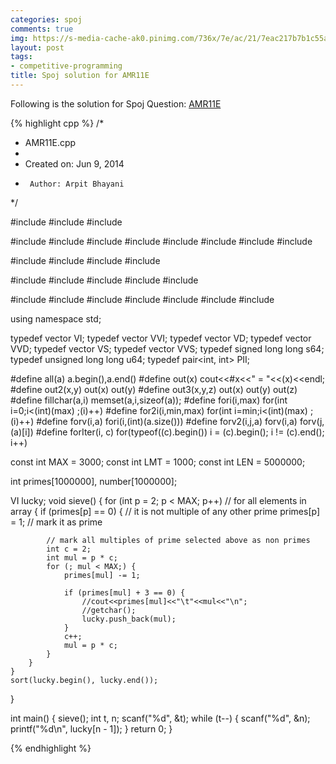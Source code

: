 ```yaml
---
categories: spoj
comments: true
img: https://s-media-cache-ak0.pinimg.com/736x/7e/ac/21/7eac217b7b1c55ab7fd56758e4e181be.jpg
layout: post
tags:
- competitive-programming
title: Spoj solution for AMR11E
---
```


Following is the solution for Spoj Question: [AMR11E](http://www.spoj.com/problems/AMR11E/)

{% highlight cpp %}
/*
 * AMR11E.cpp
 *
 *  Created on: Jun 9, 2014
 *      Author: Arpit Bhayani
 */

#include <string>
#include <cstdarg>
#include <utility>

#include <queue>
#include <stack>
#include <set>
#include <list>
#include <vector>
#include <queue>
#include <bitset>
#include <map>

#include <functional>
#include <sstream>
#include <algorithm>
#include <iostream>

#include <cstddef>
#include <cstring>
#include <cctype>
#include <cmath>
#include <cstdio>

#include <stdexcept>
#include <fstream>
#include <numeric>
#include <iomanip>
#include <cstdlib>
#include <cassert>
#include <ctime>

using namespace std;

typedef vector<int> VI;
typedef vector<VI> VVI;
typedef vector<double> VD;
typedef vector<VD> VVD;
typedef vector<string> VS;
typedef vector<VS> VVS;
typedef signed long long s64;
typedef unsigned long long u64;
typedef pair<int, int> PII;

#define all(a) a.begin(),a.end()
#define out(x) cout<<#x<<" = "<<(x)<<endl;
#define out2(x,y) out(x) out(y)
#define out3(x,y,z) out(x) out(y) out(z)
#define fillchar(a,i) memset(a,i,sizeof(a));
#define fori(i,max) for(int i=0;i<(int)(max) ;(i)++)
#define for2i(i,min,max) for(int i=min;i<(int)(max) ;(i)++)
#define forv(i,a) fori(i,(int)(a.size()))
#define forv2(i,j,a) forv(i,a) forv(j,(a)[i])
#define forIter(i, c) for(typeof((c).begin()) i = (c).begin(); i != (c).end(); i++)

const int MAX = 3000;
const int LMT = 1000;
const int LEN = 5000000;

int primes[1000000], number[1000000];

VI lucky;
void sieve() {
	for (int p = 2; p < MAX; p++) // for all elements in array
			{
		if (primes[p] == 0) { // it is not multiple of any other prime
			primes[p] = 1; // mark it as prime

			// mark all multiples of prime selected above as non primes
			int c = 2;
			int mul = p * c;
			for (; mul < MAX;) {
				primes[mul] -= 1;

				if (primes[mul] + 3 == 0) {
					//cout<<primes[mul]<<"\t"<<mul<<"\n";
					//getchar();
					lucky.push_back(mul);
				}
				c++;
				mul = p * c;
			}
		}
	}
	sort(lucky.begin(), lucky.end());
}

int main() {
	sieve();
	int t, n;
	scanf("%d", &t);
	while (t--) {
		scanf("%d", &n);
		printf("%d\n", lucky[n - 1]);
	}
	return 0;
}

{% endhighlight %}